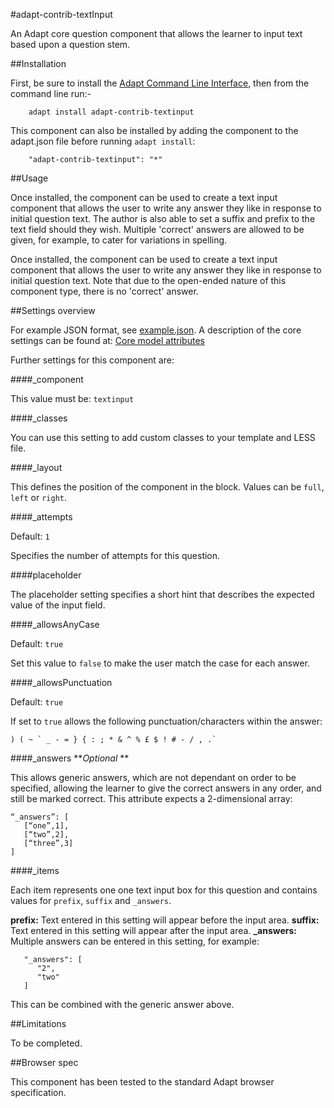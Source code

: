 #adapt-contrib-textInput

An Adapt core question component that allows the learner to input text based upon a question stem.

##Installation

First, be sure to install the [Adapt Command Line Interface](https://github.com/cajones/adapt-cli), then from the command line run:-

        adapt install adapt-contrib-textinput

This component can also be installed by adding the component to the adapt.json file before running `adapt install`:
 
        "adapt-contrib-textinput": "*"

##Usage

Once installed, the component can be used to create a text input component that allows the user to write any answer they like in response to initial question text. The author is also able to set a suffix and prefix to the text field should they wish. Multiple 'correct' answers are allowed to be given, for example, to cater for variations in spelling.

Once installed, the component can be used to create a text input component that allows the user to write any answer they like in response to initial question text. Note that due to the open-ended nature of this component type, there is no 'correct' answer.

##Settings overview

For example JSON format, see [example.json](https://github.com/adaptlearning/adapt-contrib-textInput/blob/master/example.json). A description of the core settings can be found at: [Core model attributes](https://github.com/adaptlearning/adapt_framework/wiki/Core-model-attributes)

Further settings for this component are:

####_component

This value must be: `textinput`

####_classes

You can use this setting to add custom classes to your template and LESS file.

####_layout

This defines the position of the component in the block. Values can be `full`, `left` or `right`. 

####_attempts

Default: `1`

Specifies the number of attempts for this question.

####placeholder

The placeholder setting specifies a short hint that describes the expected value of the input field.

####_allowsAnyCase

Default: `true`

Set this value to `false` to make the user match the case for each answer.

####_allowsPunctuation

Default: `true`

If set to `true` allows the following punctuation/characters within the answer:

```
) ( ~ ` _ - = } { : ; * & ^ % £ $ ! # - / , .`
```

####_answers
**_Optional_ **

This allows generic answers, which are not dependant on order to be specified, allowing the learner to give the correct answers in any order, and still be marked correct. This attribute expects a 2-dimensional array:
```
“_answers”: [
   [“one”,1],
   [“two”,2],
   [“three”,3]   
]
```

####_items

Each item represents one one text input box for this question and contains values for `prefix`, `suffix` and `_answers`.

**prefix:** Text entered in this setting will appear before the input area.
**suffix:** Text entered in this setting will appear after the input area.
**_answers:** Multiple answers can be entered in this setting, for example:
```
   "_answers": [
      "2",
      "two"
   ]
```
This can be combined with the generic answer above.

##Limitations
 
To be completed.

##Browser spec

This component has been tested to the standard Adapt browser specification.